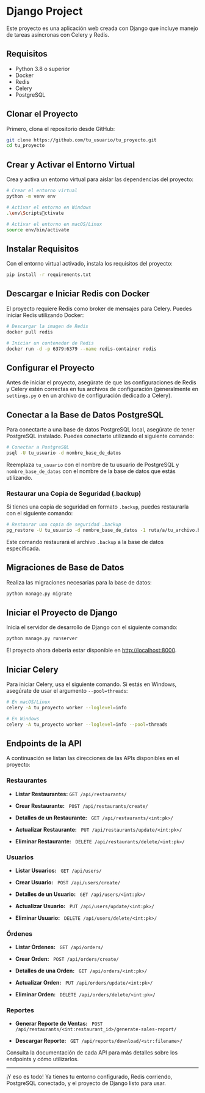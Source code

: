 
# Django Project

Este proyecto es una aplicación web creada con Django que incluye manejo de tareas asíncronas con Celery y Redis.

## Requisitos

- Python 3.8 o superior
- Docker
- Redis
- Celery
- PostgreSQL

## Clonar el Proyecto

Primero, clona el repositorio desde GitHub:

```bash
git clone https://github.com/tu_usuario/tu_proyecto.git
cd tu_proyecto
```

## Crear y Activar el Entorno Virtual

Crea y activa un entorno virtual para aislar las dependencias del proyecto:

```bash
# Crear el entorno virtual
python -m venv env

# Activar el entorno en Windows
.\env\Scriptsctivate

# Activar el entorno en macOS/Linux
source env/bin/activate
```

## Instalar Requisitos

Con el entorno virtual activado, instala los requisitos del proyecto:

```bash
pip install -r requirements.txt
```

## Descargar e Iniciar Redis con Docker

El proyecto requiere Redis como broker de mensajes para Celery. Puedes iniciar Redis utilizando Docker:

```bash
# Descargar la imagen de Redis
docker pull redis

# Iniciar un contenedor de Redis
docker run -d -p 6379:6379 --name redis-container redis
```

## Configurar el Proyecto

Antes de iniciar el proyecto, asegúrate de que las configuraciones de Redis y Celery estén correctas en tus archivos de configuración (generalmente en `settings.py` o en un archivo de configuración dedicado a Celery).

## Conectar a la Base de Datos PostgreSQL

Para conectarte a una base de datos PostgreSQL local, asegúrate de tener PostgreSQL instalado. Puedes conectarte utilizando el siguiente comando:

```bash
# Conectar a PostgreSQL
psql -U tu_usuario -d nombre_base_de_datos
```

Reemplaza `tu_usuario` con el nombre de tu usuario de PostgreSQL y `nombre_base_de_datos` con el nombre de la base de datos que estás utilizando.

### Restaurar una Copia de Seguridad (.backup)

Si tienes una copia de seguridad en formato `.backup`, puedes restaurarla con el siguiente comando:

```bash
# Restaurar una copia de seguridad .backup
pg_restore -U tu_usuario -d nombre_base_de_datos -1 ruta/a/tu_archivo.backup
```

Este comando restaurará el archivo `.backup` a la base de datos especificada.

## Migraciones de Base de Datos

Realiza las migraciones necesarias para la base de datos:

```bash
python manage.py migrate
```

## Iniciar el Proyecto de Django

Inicia el servidor de desarrollo de Django con el siguiente comando:

```bash
python manage.py runserver
```

El proyecto ahora debería estar disponible en [http://localhost:8000](http://localhost:8000).

## Iniciar Celery

Para iniciar Celery, usa el siguiente comando. Si estás en Windows, asegúrate de usar el argumento `--pool=threads`:

```bash
# En macOS/Linux
celery -A tu_proyecto worker --loglevel=info

# En Windows
celery -A tu_proyecto worker --loglevel=info --pool=threads
```

## Endpoints de la API

A continuación se listan las direcciones de las APIs disponibles en el proyecto:

### Restaurantes

- **Listar Restaurantes:** `GET /api/restaurants/`

- **Crear Restaurante:** ` POST /api/restaurants/create/`

- **Detalles de un Restaurante:** ` GET /api/restaurants/<int:pk>/`

- **Actualizar Restaurante:** ` PUT /api/restaurants/update/<int:pk>/`

- **Eliminar Restaurante:** ` DELETE /api/restaurants/delete/<int:pk>/`

### Usuarios

- **Listar Usuarios:** ` GET /api/users/`

- **Crear Usuario:** ` POST /api/users/create/`

- **Detalles de un Usuario:** ` GET /api/users/<int:pk>/`

- **Actualizar Usuario:** ` PUT /api/users/update/<int:pk>/`

- **Eliminar Usuario:** ` DELETE /api/users/delete/<int:pk>/`

### Órdenes

- **Listar Órdenes:** ` GET /api/orders/`

- **Crear Orden:** ` POST /api/orders/create/`

- **Detalles de una Orden:** ` GET /api/orders/<int:pk>/`

- **Actualizar Orden:** ` PUT /api/orders/update/<int:pk>/`

- **Eliminar Orden:** ` DELETE /api/orders/delete/<int:pk>/`

### Reportes

- **Generar Reporte de Ventas:** ` POST /api/restaurants/<int:restaurant_id>/generate-sales-report/`

- **Descargar Reporte:** ` GET /api/reports/download/<str:filename>/`

Consulta la documentación de cada API para más detalles sobre los endpoints y cómo utilizarlos.

---

¡Y eso es todo! Ya tienes tu entorno configurado, Redis corriendo, PostgreSQL conectado, y el proyecto de Django listo para usar.
